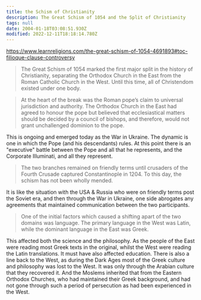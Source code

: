 ```yaml
---
title: the Schism of Christianity
description: The Great Schism of 1054 and the Split of Christianity
tags: null
date: 2004-01-18T03:08:51.930Z
modified: 2022-12-11T18:18:14.780Z
---
```


https://www.learnreligions.com/the-great-schism-of-1054-4691893#toc-filioque-clause-controversy

> The Great Schism of 1054 marked the first major split in the history of Christianity, separating the Orthodox Church in the East from the Roman Catholic Church in the West. Until this time, all of Christendom existed under one body.

> At the heart of the break was the Roman pope’s claim to universal jurisdiction and authority. The Orthodox Church in the East had agreed to honour the pope but believed that ecclesiastical matters should be decided by a council of bishops, and therefore, would not grant unchallenged dominion to the pope.

This is ongoing and emerged today as the War in Ukraine. The dynamic is one in which the Pope (and his descendants) rules. At this point there is an "executive" battle between the Pope and all that he represents, and the Corporate Illuminati, and all they represent.

> The two branches remained on friendly terms until crusaders of the Fourth Crusade captured Constantinople in 1204. To this day, the schism has not been wholly mended.

It is like the situation with the USA & Russia who were on friendly terms post the Soviet era, and then through the War in Ukraine, one side abrogates any agreements that maintained communication between the two participants.

> One of the initial factors which caused a shifting apart of the two domains was language. The primary language in the West was Latin, while the dominant language in the East was Greek.

This affected both the science and the philosophy. As the people of the East were reading most Greek texts in the original, whilst the West were reading the Latin translations. It must have also affected education. There is also a line back to the West, as during the Dark Ages most of the Greek culture and philosophy was lost to the West. It was only through the Arabian culture that they recovered it. And the Moslems inherited that from the Eastern Orthodox Churches, who had maintained their Greek background, and had not gone through such a period of persecution as had been experienced in the West.
